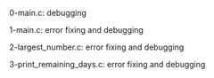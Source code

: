 0-main.c: debugging

1-main.c: error fixing and debugging

2-largest_number.c: error fixing and debugging

3-print_remaining_days.c: error fixing and debugging

